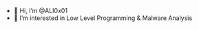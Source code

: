 - 👋 Hi, I’m @ALI0x01
- 👀 I’m interested in Low Level Programming & Malware Analysis

<!---
ALI0x01/ALI0x01 is a ✨ special ✨ repository because its `README.md` (this file) appears on your GitHub profile.
You can click the Preview link to take a look at your changes.
--->
